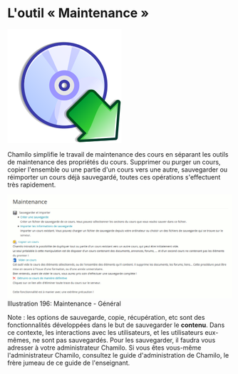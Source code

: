 # L'outil « Maintenance »

![](../../.gitbook/assets/image310%20%281%29.svg)

Chamilo simplifie le travail de maintenance des cours en séparant les outils de maintenance des propriétés du cours. Supprimer ou purger un cours, copier l'ensemble ou une partie d'un cours vers une autre, sauvegarder ou réimporter un cours déjà sauvegardé, toutes ces opérations s'effectuent très rapidement.

![](../../.gitbook/assets/image272%20%281%29.png) Illustration 196: Maintenance - Général

Note : les options de sauvegarde, copie, récupération, etc sont des fonctionnalités développées dans le but de sauvegarder le **contenu**. Dans ce contexte, les interactions avec les utilisateurs, et les utilisateurs eux-mêmes, ne sont pas sauvegardés. Pour les sauvegarder, il faudra vous adresser à votre administrateur Chamilo. Si vous êtes vous-même l'administrateur Chamilo, consultez le guide d'administration de Chamilo, le frère jumeau de ce guide de l'enseignant.

